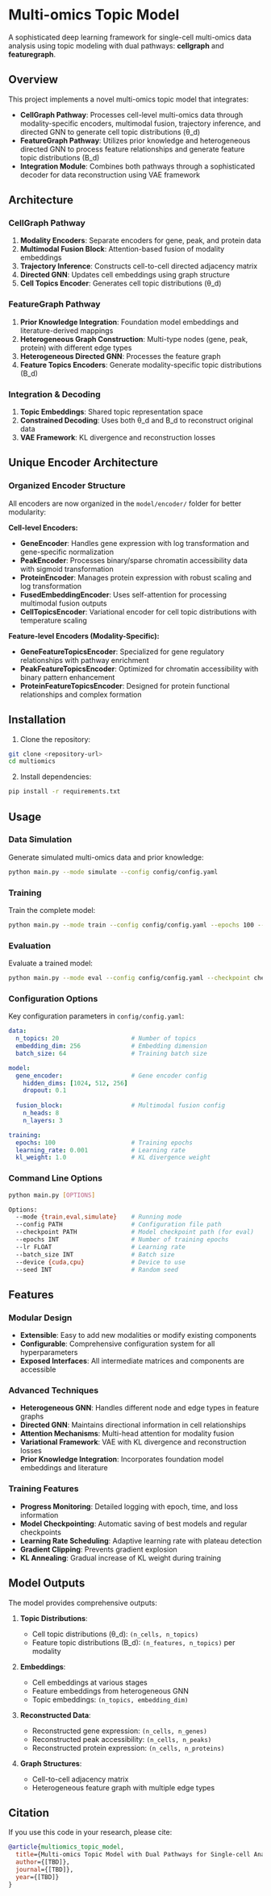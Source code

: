 # Multi-omics Topic Model

A sophisticated deep learning framework for single-cell multi-omics data analysis using topic modeling with dual pathways: **cellgraph** and **featuregraph**.

## Overview

This project implements a novel multi-omics topic model that integrates:

- **CellGraph Pathway**: Processes cell-level multi-omics data through modality-specific encoders, multimodal fusion, trajectory inference, and directed GNN to generate cell topic distributions (θ_d)
- **FeatureGraph Pathway**: Utilizes prior knowledge and heterogeneous directed GNN to process feature relationships and generate feature topic distributions (B_d)  
- **Integration Module**: Combines both pathways through a sophisticated decoder for data reconstruction using VAE framework

## Architecture

### CellGraph Pathway
1. **Modality Encoders**: Separate encoders for gene, peak, and protein data
2. **Multimodal Fusion Block**: Attention-based fusion of modality embeddings
3. **Trajectory Inference**: Constructs cell-to-cell directed adjacency matrix
4. **Directed GNN**: Updates cell embeddings using graph structure
5. **Cell Topics Encoder**: Generates cell topic distributions (θ_d)

### FeatureGraph Pathway
1. **Prior Knowledge Integration**: Foundation model embeddings and literature-derived mappings
2. **Heterogeneous Graph Construction**: Multi-type nodes (gene, peak, protein) with different edge types
3. **Heterogeneous Directed GNN**: Processes the feature graph
4. **Feature Topics Encoders**: Generate modality-specific topic distributions (B_d)

### Integration & Decoding
1. **Topic Embeddings**: Shared topic representation space
2. **Constrained Decoding**: Uses both θ_d and B_d to reconstruct original data
3. **VAE Framework**: KL divergence and reconstruction losses

## Unique Encoder Architecture

### Organized Encoder Structure
All encoders are now organized in the `model/encoder/` folder for better modularity:

**Cell-level Encoders:**
- **GeneEncoder**: Handles gene expression with log transformation and gene-specific normalization
- **PeakEncoder**: Processes binary/sparse chromatin accessibility data with sigmoid transformation
- **ProteinEncoder**: Manages protein expression with robust scaling and log transformation
- **FusedEmbeddingEncoder**: Uses self-attention for processing multimodal fusion outputs
- **CellTopicsEncoder**: Variational encoder for cell topic distributions with temperature scaling

**Feature-level Encoders (Modality-Specific):**
- **GeneFeatureTopicsEncoder**: Specialized for gene regulatory relationships with pathway enrichment
- **PeakFeatureTopicsEncoder**: Optimized for chromatin accessibility with binary pattern enhancement
- **ProteinFeatureTopicsEncoder**: Designed for protein functional relationships and complex formation

## Installation

1. Clone the repository:
```bash
git clone <repository-url>
cd multiomics
```

2. Install dependencies:
```bash
pip install -r requirements.txt
```

## Usage

### Data Simulation
Generate simulated multi-omics data and prior knowledge:
```bash
python main.py --mode simulate --config config/config.yaml
```

### Training
Train the complete model:
```bash
python main.py --mode train --config config/config.yaml --epochs 100 --lr 0.001
```

### Evaluation
Evaluate a trained model:
```bash
python main.py --mode eval --config config/config.yaml --checkpoint checkpoints/best_model.pth
```

### Configuration Options

Key configuration parameters in `config/config.yaml`:

```yaml
data:
  n_topics: 20                    # Number of topics
  embedding_dim: 256              # Embedding dimension
  batch_size: 64                  # Training batch size

model:
  gene_encoder:                   # Gene encoder config
    hidden_dims: [1024, 512, 256]
    dropout: 0.1
  
  fusion_block:                   # Multimodal fusion config
    n_heads: 8
    n_layers: 3

training:
  epochs: 100                     # Training epochs
  learning_rate: 0.001            # Learning rate
  kl_weight: 1.0                  # KL divergence weight
```

### Command Line Options

```bash
python main.py [OPTIONS]

Options:
  --mode {train,eval,simulate}    # Running mode
  --config PATH                   # Configuration file path
  --checkpoint PATH               # Model checkpoint path (for eval)
  --epochs INT                    # Number of training epochs
  --lr FLOAT                      # Learning rate
  --batch_size INT                # Batch size
  --device {cuda,cpu}             # Device to use
  --seed INT                      # Random seed
```

## Features

### Modular Design
- **Extensible**: Easy to add new modalities or modify existing components
- **Configurable**: Comprehensive configuration system for all hyperparameters
- **Exposed Interfaces**: All intermediate matrices and components are accessible

### Advanced Techniques
- **Heterogeneous GNN**: Handles different node and edge types in feature graphs
- **Directed GNN**: Maintains directional information in cell relationships
- **Attention Mechanisms**: Multi-head attention for modality fusion
- **Variational Framework**: VAE with KL divergence and reconstruction losses
- **Prior Knowledge Integration**: Incorporates foundation model embeddings and literature

### Training Features
- **Progress Monitoring**: Detailed logging with epoch, time, and loss information
- **Model Checkpointing**: Automatic saving of best models and regular checkpoints
- **Learning Rate Scheduling**: Adaptive learning rate with plateau detection
- **Gradient Clipping**: Prevents gradient explosion
- **KL Annealing**: Gradual increase of KL weight during training

## Model Outputs

The model provides comprehensive outputs:

1. **Topic Distributions**:
   - Cell topic distributions (θ_d): `(n_cells, n_topics)`
   - Feature topic distributions (B_d): `(n_features, n_topics)` per modality

2. **Embeddings**:
   - Cell embeddings at various stages
   - Feature embeddings from heterogeneous GNN
   - Topic embeddings: `(n_topics, embedding_dim)`

3. **Reconstructed Data**:
   - Reconstructed gene expression: `(n_cells, n_genes)`
   - Reconstructed peak accessibility: `(n_cells, n_peaks)`
   - Reconstructed protein expression: `(n_cells, n_proteins)`

4. **Graph Structures**:
   - Cell-to-cell adjacency matrix
   - Heterogeneous feature graph with multiple edge types

## Citation

If you use this code in your research, please cite:

```bibtex
@article{multiomics_topic_model,
  title={Multi-omics Topic Model with Dual Pathways for Single-cell Analysis},
  author={[TBD]},
  journal={[TBD]},
  year={[TBD]}
}
```
